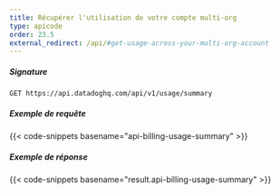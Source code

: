 ```yaml
---
title: Récupérer l'utilisation de votre compte multi-org
type: apicode
order: 23.5
external_redirect: /api/#get-usage-across-your-multi-org-account
---
```


##### Signature
`GET https://api.datadoghq.com/api/v1/usage/summary`
##### Exemple de requête
{{< code-snippets basename="api-billing-usage-summary" >}}
##### Exemple de réponse
{{< code-snippets basename="result.api-billing-usage-summary" >}}

